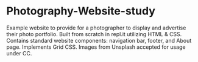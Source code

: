 # Photography-Website-study
Example website to provide for a photographer to display and advertise their photo portfolio.
Built from scratch in repl.it utilizing HTML & CSS. Contains standard website components: navigation bar, footer, and About page. Implements Grid CSS. Images from Unsplash accepted for usage under CC.
